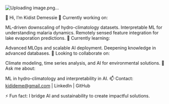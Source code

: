 ![Uploading image.png…]()

👋 Hi, I’m Kidist Demessie
🔭 Currently working on:

ML-driven downscaling of hydro-climatology datasets.
Interpretable ML for understanding malaria dynamics.
Remotely sensed feature integration for lake evaporation predictions.
🌱 Currently learning:

Advanced MLOps and scalable AI deployment.
Deepening knowledge in advanced databases.
👯 Looking to collaborate on:

Climate modeling, time series analysis, and AI for environmental solutions.
💬 Ask me about:

ML in hydro-climatology and interpretability in AI.
📫 Contact:
kidideme@gmail.com | LinkedIn | GitHub

⚡ Fun fact:
I bridge AI and sustainability to create impactful solutions.
